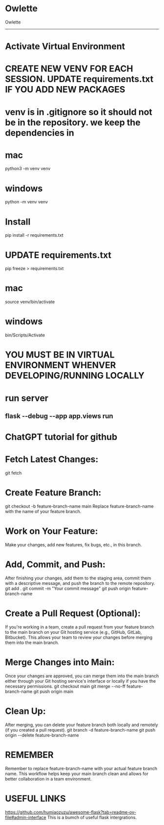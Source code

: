 # Owlette

Owlette

-------------------------------------------------------------
# Activate Virtual Environment

# CREATE NEW VENV FOR EACH SESSION. UPDATE requirements.txt IF YOU ADD NEW PACKAGES
# venv is in .gitignore so it should not be in the repository. we keep the dependencies in 

# mac 
python3 -m venv venv
# windows
python -m venv venv

# Install
pip install -r requirements.txt

# UPDATE requirements.txt
pip freeze > requirements.txt 


# mac
source venv/bin/activate
# windows
bin/Scripts/Activate

# YOU MUST BE IN VIRTUAL ENVIRONMENT WHENVER DEVELOPING/RUNNING LOCALLY

# run server
flask --debug --app app.views run
-------------------------------------------------------------
# ChatGPT tutorial for github

# Fetch Latest Changes:
git fetch

# Create Feature Branch:
git checkout -b feature-branch-name main
Replace feature-branch-name with the name of your feature branch.

# Work on Your Feature:
Make your changes, add new features, fix bugs, etc., in this branch.

# Add, Commit, and Push:
After finishing your changes, add them to the staging area, commit them with a descriptive message, and push the branch to the remote repository.
git add .
git commit -m "Your commit message"
git push origin feature-branch-name

# Create a Pull Request (Optional):
If you're working in a team, create a pull request from your feature branch to the main branch on your Git hosting service (e.g., GitHub, GitLab, Bitbucket). This allows your team to review your changes before merging them into the main branch.

# Merge Changes into Main:
Once your changes are approved, you can merge them into the main branch either through your Git hosting service's interface or locally if you have the necessary permissions.
git checkout main
git merge --no-ff feature-branch-name
git push origin main

# Clean Up:
After merging, you can delete your feature branch both locally and remotely (if you created a pull request).
git branch -d feature-branch-name
git push origin --delete feature-branch-name

# REMEMBER
Remember to replace feature-branch-name with your actual feature branch name. This workflow helps keep your main branch clean and allows for better collaboration in a team environment.

# USEFUL LINKS
https://github.com/humiaozuzu/awesome-flask?tab=readme-ov-file#admin-interface
This is a bumch of useful flask intergrations.